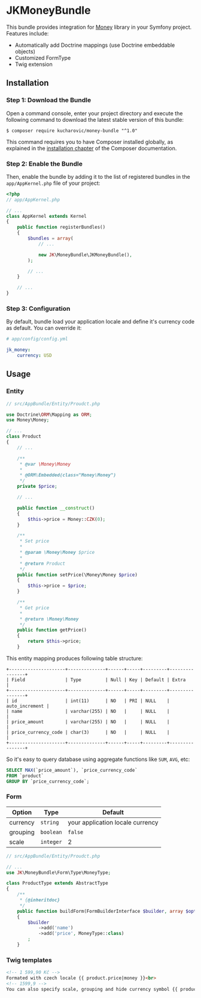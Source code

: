 # JKMoneyBundle

This bundle provides integration for [Money](https://github.com/moneyphp/money) library in your Symfony
project. Features include:

 - Automatically add Doctrine mappings (use Doctrine embeddable objects)
 - Customized FormType
 - Twig extension

## Installation

### Step 1: Download the Bundle

Open a command console, enter your project directory and execute the
following command to download the latest stable version of this bundle:

```console
$ composer require kucharovic/money-bundle "^1.0"
```

This command requires you to have Composer installed globally, as explained
in the [installation chapter](https://getcomposer.org/doc/00-intro.md)
of the Composer documentation.

### Step 2: Enable the Bundle

Then, enable the bundle by adding it to the list of registered bundles
in the `app/AppKernel.php` file of your project:

```php
<?php
// app/AppKernel.php

// ...
class AppKernel extends Kernel
{
    public function registerBundles()
    {
        $bundles = array(
            // ...

            new JK\MoneyBundle\JKMoneyBundle(),
        );

        // ...
    }

    // ...
}
```

### Step 3: Configuration

By default, bundle load your application locale and define it's currency code as default. You can override it:
```yaml
# app/config/config.yml

jk_money:
    currency: USD
```


## Usage

### Entity

```php
// src/AppBundle/Entity/Proudct.php

use Doctrine\ORM\Mapping as ORM;
use Money\Money;

// ...
class Product
{
    // ...

    /**
     * @var \Money\Money
     *
     * @ORM\Embedded(class="Money\Money")
     */
    private $price;

    // ...

    public function __construct()
    {
        $this->price = Money::CZK(0);
    }

    /**
     * Set price
     *
     * @param \Money\Money $price
     *
     * @return Product
     */
    public function setPrice(\Money\Money $price)
    {
        $this->price = $price;
    }

    /**
     * Get price
     *
     * @return \Money\Money
     */
    public function getPrice()
    {
        return $this->price;
    }
```

This entity mapping produces following table structure:
```
+---------------------+--------------+------+-----+---------+----------------+
| Field               | Type         | Null | Key | Default | Extra          |
+---------------------+--------------+------+-----+---------+----------------+
| id                  | int(11)      | NO   | PRI | NULL    | auto_increment |
| name                | varchar(255) | NO   |     | NULL    |                |
| price_amount        | varchar(255) | NO   |     | NULL    |                |
| price_currency_code | char(3)      | NO   |     | NULL    |                |
+---------------------+--------------+------+-----+---------+----------------+
```

So it's easy to query database using aggregate functions like `SUM`, `AVG`, etc:

```sql
SELECT MAX(`price_amount`), `price_currency_code`
FROM `product`
GROUP BY `price_currency_code`;
```

### Form

| Option  | Type | Default |
| ------------- | ------------- |---- |
| currency  | `string`  | your application locale currency |
| grouping  | `boolean`  | `false` |
| scale  | `integer`  | 2 |

```php
// src/AppBundle/Entity/Proudct.php

// ...
use JK\MoneyBundle\Form\Type\MoneyType;

class ProductType extends AbstractType
{
    /**
     * {@inheritdoc}
     */
    public function buildForm(FormBuilderInterface $builder, array $options)
    {
        $builder
            ->add('name')
            ->add('price', MoneyType::class)
        ;
    }
```

### Twig templates

```html
<!-- 1 599,90 Kč -->
Formated with czech locale {{ product.price|money }}<br>
<!-- 1599,9 -->
You can also specify scale, grouping and hide currency symbol {{ product.price|money(1, false, false) }
```